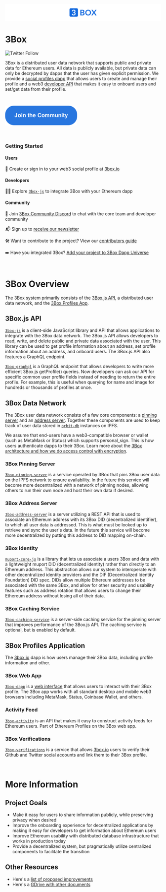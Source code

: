 ![3Box Logo](./3Box_widelogo.png)

# 3Box
![Twitter Follow](https://img.shields.io/twitter/follow/3boxdb.svg?style=social&label=Follow)

3Box is a distributed user data network that supports public and private data for Ethereum users. All data is publicly available, but private data can only be decrypted by dapps that the user has given explicit permission. We provide a [social profiles dapp](https://3box.io) that allows users to create and manage their profile and a web3 [developer API](https://github.com/3box/3box-js) that makes it easy to onboard users and set/get data from their profile.

<br>

[![button](./3box_button_community.png)](https://discord.gg/dxjM74J)

<br>

### Getting Started

#### Users
👤 Create or sign in to your web3 social profile at [3box.io](https://3box.io)

#### Developers
👩‍💻 Explore [`3box-js`](https://www.github.com/3box/3box-js) to integrate 3Box with your Ethereum dapp

#### Community  

💬 Join [3Box Community Discord](https://discord.gg/Z3f3Cxy) to chat with the core team and developer community

📬 Sign up to [receive our newsletter](https://mailchi.mp/c671ca2b8093/3box)

🛠 Want to contribute to the project? View our [contributors guide](./CONTRIBUTING.md)

➡️ Have you integrated 3Box? [Add your project to 3Box Dapp Universe](./COMMUNITY-PROJECTS.md)

<br>

# 3Box Overview
The 3Box system primarily consists of the [3Box.js API](https://github.com/3box/3box-js), a distributed user data network, and the [3Box Profiles App](https://3box.io).

## 3Box.js API
[`3box-js`](https://www.github.com/3box/3box-js) is a client-side JavaScript library and API that allows applications to integrate with the 3Box data network. The 3Box.js API allows developers to read, write, and delete public and private data associated with the user. This library can be used to get profile information about an address, set profile information about an address, and onboard users. The 3Box.js API also features a GraphQL endpoint.

[`3box-graphql`](https://github.com/3box/3box-js-graphql) is a GraphQL endpoint that allows developers to write more efficient 3Box.js getProfile() queries. Now developers can ask our API for specific common user profile fields instead of needing to return the entire profile. For example, this is useful when querying for name and image for hundreds or thousands of profiles at once.

## 3Box Data Network
The 3Box user data network consists of a few core components: a [pinning server](https://www.github.com/3box/3box-pinning-server) and an [address server](https://www.github.com/3box/3box-address-server). Together these components are used to keep track of user data stored in [`orbit-db`](https://github.com/orbitdb/orbit-db) instances on IPFS. 

We assume that end-users have a web3-compatible browser or wallet (such as MetaMask or Status) which supports personal_sign. This is how users authenticate dapps to their 3Box. Learn more about the [3Box architecture and how we do access control with encryption](./ARCHITECTURE.md).

### 3Box Pinning Server
[`3box-pinning-server`](https://www.github.com/3box/3box-pinning-server) is a service operated by 3Box that pins 3Box user data on the IPFS network to ensure availability. In the future this service will become more decentralized with a network of pinning nodes, allowing others to run their own node and host their own data if desired.

### 3Box Address Server
[`3box-address-server`](https://www.github.com/3box/3box-address-server) is a server utilizing a REST API that is used to associate an Ethereum address with its 3Box DID (decentralized identifier), to which all user data is addressed. This is what must be looked up to retrieve and sync the user's data. In the future this service will become more decentralized by putting this address to DID mapping on-chain.

### 3Box Identity
[`muport-core-js`](https://github.com/3box/muport-core-js) is a library that lets us associate a users 3Box and data with a lightweight muport DID (decentralized identity) rather than directly to an Ethereum address. This abstraction allows our system to interoperate with other decentralized identity providers and the DIF (Decentralized Identity Foundation) DID spec. DIDs allow multiple Ethereum addresses to be associated with the same 3Box, and allow for other security and usability features such as address rotation that allows users to change their Ethereum address without losing all of their data.

### 3Box Caching Service
[`3box-caching-service`](https://www.github.com/3box/3box-caching-service) is a server-side caching service for the pinning server that improves performance of the 3Box.js API. The caching service is optional, but is enabled by default.

## 3Box Profiles Application
The [3box.io](https://3box.io) dapp is how users manage their 3Box data, including profile information and other.

### 3Box Web App
[`3box-dapp`](https://www.github.com/3box/3box-dapp) is a [web interface](https://3box.io/) that allows users to interact with their 3Box profile. The 3Box app works with all standard desktop and mobile web3 browsers including MetaMask, Status, Coinbase Wallet, and others.

### Activity Feed
[`3box-activity`](https://www.github.com/3box/3box-activity) is an API that makes it easy to construct activity feeds for Ethereum users. Part of Ethereum Profiles on the 3Box web app.

### 3Box Verifications
[`3box-verifications`](https://github.com/3box/3box-verifications) is a service that allows [3box.io](https://3box.io) users to verify their Github and Twitter social accounts and link them to their 3Box profile.

<br>

# More Information

## Project Goals
* Make it easy for users to share information publicly, while preserving privacy when desired
* Improve the onboarding experience for decentralized applications by making it easy for developers to get information about Ethereum users
* Improve Ethereum usability with distributed database infrastructure that works in production today
* Provide a decentralized system, but pragmatically utilize centralized components to facilitate the transition

## Other Resources
* Here's a [list of proposed improvements](./IMPROVEMENTS.md)
* Here's a [GDrive with other documents](https://drive.google.com/drive/folders/16lZWMVFLKLk2nAZJQ7xQyzHKZzK734Ov?usp=sharing)

